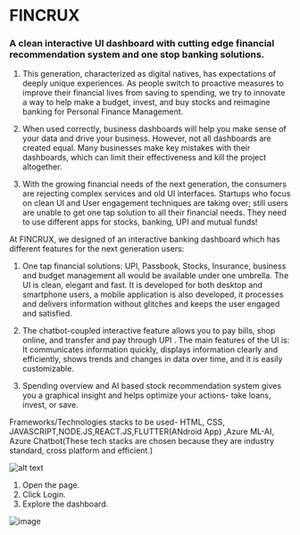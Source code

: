 # FINCRUX 

### A clean interactive UI dashboard with cutting edge financial recommendation system and one stop banking solutions.

1. This generation, characterized as digital natives, has expectations of deeply unique experiences. As people switch to proactive measures to improve their financial lives from saving to spending, we try to innovate a way to help make a budget, invest, and buy stocks and reimagine banking for Personal Finance Management.

2. When used correctly, business dashboards will help you make sense of your data and drive your business. However, not all dashboards are created equal. Many businesses make key mistakes with their dashboards, which can limit their effectiveness and kill the project altogether.

3. With the growing financial needs of the next generation, the consumers are rejecting complex services and old UI interfaces. Startups who focus on clean UI and User engagement techniques are taking over; still users are unable to get one tap solution to all their financial needs. They need to use different apps for stocks, banking, UPI and mutual funds!


At FINCRUX, we designed of an interactive banking dashboard which has different features for the next generation users:

1. One tap financial solutions: UPI, Passbook, Stocks, Insurance, business and budget management all would be available under one umbrella. The UI is clean, elegant and fast. It is developed for both desktop and smartphone users, a mobile application is also developed, it processes and delivers information without glitches and keeps the user engaged and satisfied.

2. The chatbot-coupled interactive feature allows you to pay bills, shop online, and transfer and pay through UPI . The main features of the UI is: It communicates information quickly, displays information clearly and efficiently, shows trends and changes in data over time, and it is easily customizable.

3. Spending overview and AI based stock recommendation system  gives you a graphical insight and helps optimize your actions- take loans, invest, or save.

Frameworks/Technologies stacks to be used- HTML, CSS, JAVASCRIPT,NODE.JS,REACT.JS,FLUTTER(ANdroid App) ,Azure ML-AI, Azure Chatbot(These tech stacks are chosen because they are industry standard, cross platform and efficient.)


![alt text](https://github.com/dev-il-dev/REIMAGINE_DASHBOARD/blob/main/Screenshot%20(285).png)
1. Open the page.
2. Click Login.
3. Explore the dashboard.

![image](https://user-images.githubusercontent.com/90281515/151364389-815d81fa-2f1a-4cf3-a50e-892095256aba.png)

